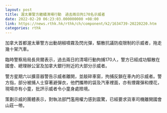 ```yaml
---
layout: post
title: 渥太華警方繼續清場行動　過去兩日拘170名示威者
date: 2022-02-20 06:23:03.000000000 +08:00
link: https://news.rthk.hk/rthk/ch/component/k2/1634739-20220220.htm
categories: rthk
---
```


加拿大首都渥太華警方出動胡椒噴霧及閃光彈，驅散抗議防疫限制的示威者，拖走幾十架汽車。

臨時警察局局長貝爾表示，過去兩日的清場行動拘捕170人，警方已經成功驅散在國會、總理辦公室及加拿大銀行附近的大部分示威者。

警方星期六以擴音器警告示威者離開，並敲碎車窗，拘捕反鎖在車內的示威者。警方指，部分被捕人士穿著避彈衣，他們攜帶的袋及汽車裡面，亦有煙霧彈和煙花，現場亦有小童，批評示威者令小童身處險境。

策劃示威的團體表示，對執法部門濫用權力感到震驚，已經要求貨車司機離開國會山莊一帶。
